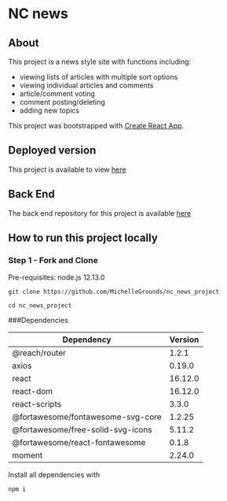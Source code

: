 # NC news

## About
This project is a news style site with functions including:

* viewing lists of articles with multiple sort options
* viewing individual articles and comments
* article/comment voting
* comment posting/deleting
* adding new topics

This project was bootstrapped with [Create React App](https://github.com/facebook/create-react-app).

## Deployed version

This project is available to view [here](https://nc-news-project-michelle.herokuapp.com/)

## Back End
The back end repository for this project is available [here](https://github.com/MichelleGrounds/nc_news_project)

## How to run this project locally

### Step 1 - Fork and Clone
Pre-requisites: node.js 12.13.0

```
git clone https://github.com/MichelleGrounds/nc_news_project

cd nc_news_project

```

###Dependencies 

    
| Dependency    | Version |
| ------------- | ------- |
| @reach/router       | 1.2.1  |
| axios          | 0.19.0  |
| react | 16.12.0  |
| react-dom          | 16.12.0   |
| react-scripts   | 3.3.0   | 
| @fortawesome/fontawesome-svg-core | 1.2.25 |
| @fortawesome/free-solid-svg-icons | 5.11.2 |
| @fortawesome/react-fontawesome | 0.1.8 |
| moment | 2.24.0 | 


Install all dependencies with

```
npm i 
```

